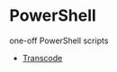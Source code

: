 # PowerShell
one-off PowerShell scripts

* [Transcode](https://github.com/Beej126/PowerShell/blob/master/transcode.MD)
